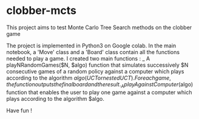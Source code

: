 # clobber-mcts
 This project aims to test Monte Carlo Tree Search methods on the clobber game

The project is implemented in Python3 on Google colab. In the main notebook, a 'Move' class and a 'Board' class contain all the functions needed to play a game. I created two main functions :
_ A playNRandomGames($N, $algo) function that simulates successively $N consecutive games of a random policy against a computer which plays according to the algorithm $algo (UCT or nested UCT). For each game, the function outputs the final board and the result.
_ A playAgainstComputer($algo) function that enables the user to play one game against a computer which plays according to the algorithm $algo.

Have fun !

